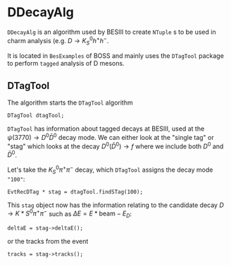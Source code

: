 <!-- cspell:ignore dtag -->

# DDecayAlg

`DDecayAlg` is an algorithm used by BESIII to create `NTuple` s to be used in
charm analysis (e.g. $D\to K_S^0 h^+h^-$.

It is located in `BesExamples` of BOSS and mainly uses the `DTagTool` package
to perform `tagged` analysis of D mesons.

## DTagTool

The algorithm starts the `DTagTool` algorithm

```text
DTagTool dtagTool;
```

`DTagTool` has information about tagged decays at BESIII, used at the
$\psi(3770)\to D^0 \bar{D}^0$ decay mode. We can either look at the "single
tag" or "stag" which looks at the decay $D^0(\bar{D}^0) \to f$ where we include
both $D^0$ and $\bar{D}^0$.

Let's take the $K_{S}^{0} \pi^+ \pi^-$ decay, which `DTagTool` assigns the
decay mode `"100"`:

```text
EvtRecDTag * stag = dtagTool.findSTag(100);
```

This `stag` object now has the information relating to the candidate decay
$D\to K *S^0 \pi^+ \pi^-$ such as $\Delta E = E* \text{beam} - E_D$:

```text
deltaE = stag->deltaE();
```

or the tracks from the event

```text
tracks = stag->tracks();
```

